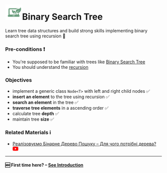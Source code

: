 # <img src="https://raw.githubusercontent.com/bobocode-projects/resources/master/image/logo_transparent_background.png" height=50/>Binary Search Tree
Learn tree data structures and build strong skills implementing binary search tree using recursion 💪

### Pre-conditions ❗️
* You're supposed to be familiar with trees like [Binary Search Tree](https://en.wikipedia.org/wiki/Binary_search_tree)
* You should understand the [recursion](https://en.wikipedia.org/wiki/Recursion_(computer_science))

### Objectives
* implement a generic class `Node<T>` with left and right child nodes ✅
* **insert  an element** to the tree using recursion ✅
* **search an element** in the tree ✅
* **traverse tree elements** in a ascending order ✅
* calculate tree **depth** ✅
* maintain tree **size** ✅


### Related Materials ℹ️
* [Реалізовуємо Бінарне Дерево Пошуку – Для чого потрібні дерева? <img src="https://raw.githubusercontent.com/bobocode-projects/resources/master/image/yt_icon_rgb.png" height=13/>](https://youtu.be/alxzyWswCVg)

---
#### 🆕 First time here? – [See Introduction](https://github.com/bobocode-projects/java-fundamentals-course/tree/main/0-0-intro#introduction)
